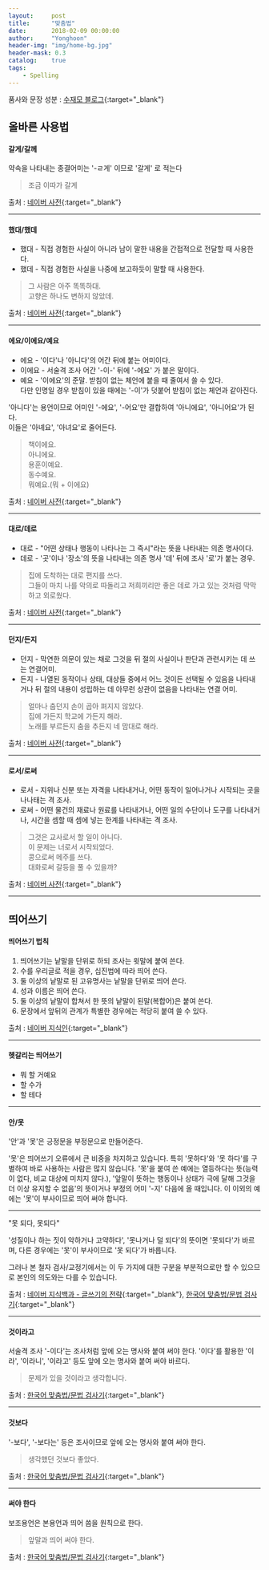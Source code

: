 ```yaml
---
layout:     post
title:      "맞춤법"
date:       2018-02-09 00:00:00
author:     "Yonghoon"
header-img: "img/home-bg.jpg"
header-mask: 0.3
catalog:    true
tags:
    - Spelling
---
```


품사와 문장 성분 : [수재모 블로그](http://snustudy.com/220843584472){:target="_blank"}

## 올바른 사용법

#### 갈게/갈께
약속을 나타내는 종결어미는 '-ㄹ게' 이므로 '갈게' 로 적는다</br>

> 조금 이따가 갈게

출처 : [네이버 사전](http://krdic.naver.com/rescript_detail.nhn?seq=6371){:target="_blank"}


--------------------------------------

#### 했대/했데
* 했대 - 직접 경험한 사실이 아니라 남이 말한 내용을 간접적으로 전달할 때 사용한다.
* 했데 - 직접 경험한 사실을 나중에 보고하듯이 말할 때 사용한다.

> 그 사람은 아주 똑똑하대.</br>
> 고향은 하나도 변하지 않았데.


출처 : [네이버 사전](http://krdic.naver.com/rescript_detail.nhn?seq=4318){:target="_blank"}


--------------------------------------

#### 에요/이에요/예요
* 에요 - '이다'나 '아니다'의 어간 뒤에 붙는 어미이다.
* 이에요 - 서술격 조사 어간 '-이-' 뒤에 '-에요' 가 붙은 말이다.
* 예요 - '이에요'의 준말. 받침이 없는 체언에 붙을 때 줄여서 쓸 수 있다.</br>
다만 인명일 경우 받침이 있을 때에는 '-이'가 덧붙어 받침이 없는 체언과 같아진다.

'아니다'는 용언이므로 어미인 '-에요', '-어요'만 결합하여 '아니에요', '아니어요'가 된다.</br>
이들은 '아녜요', '아녀요'로 줄어든다.

> 책이에요.</br>
> 아니에요.</br>
> 용훈이예요.</br>
> 동수예요.</br>
> 뭐예요.(뭐 + 이에요)


출처 : [네이버 사전](http://krdic.naver.com/rescript_detail.nhn?seq=1657){:target="_blank"}


--------------------------------------

#### 대로/데로
* 대로 - "어떤 상태나 행동이 나타나는 그 즉시"라는 뜻을 나타내는 의존 명사이다.
* 데로 - '곳'이나 '장소'의 뜻을 나타내는 의존 명사 '데' 뒤에 조사 '로'가 붙는 경우.

> 집에 도착하는 대로 편지를 쓰다.</br>
> 그들이 마치 나를 악의로 따돌리고 저희끼리만 좋은 데로 가고 있는 것처럼 막막하고 외로웠다.

출처 : [네이버 사전](http://krdic.naver.com/rescript_detail.nhn?seq=7442){:target="_blank"}


--------------------------------------

#### 던지/든지
* 던지 - 막연한 의문이 있는 채로 그것을 뒤 절의 사실이나 판단과 관련시키는 데 쓰는 연결어미.
* 든지 - 나열된 동작이나 상태, 대상들 중에서 어느 것이든 선택될 수 있음을 나타내거나 뒤 절의 내용이 성립하는 데 아무런 상관이 없음을 나타내는 연결 어미.

> 얼마나 춥던지 손이 곱아 펴지지 않았다.</br>
> 집에 가든지 학교에 가든지 해라.</br>
> 노래를 부르든지 춤을 추든지 네 맘대로 해라.

출처 : [네이버 사전](http://krdic.naver.com/rescript_detail.nhn?seq=6820){:target="_blank"}


--------------------------------------

#### 로서/로써
* 로서 - 지위나 신분 또는 자격을 나타내거나, 어떤 동작이 일어나거나 시작되는 곳을 나나태는 격 조사.
* 로써 - 어떤 물건의 재료나 원료를 나타내거나, 어떤 일의 수단이나 도구를 나타내거나, 시간을 셈할 때 셈에 넣는 한계를 나타내는 격 조사.

> 그것은 교사로서 할 일이 아니다.</br>
> 이 문제는 너로서 시작되었다.</br>
> 콩으로써 메주를 쓰다.</br>
> 대화로써 갈등을 풀 수 있을까?


출처 : [네이버 사전](https://ko.dict.naver.com/#/correct/korean/info?seq=6913){:target="_blank"}


--------------------------------------



## 띄어쓰기

#### 띄어쓰기 법칙
1. 띄어쓰기는 낱말을 단위로 하되 조사는 윗말에 붙여 쓴다.
2. 수를 우리글로 적을 경우, 십진법에 따라 띄어 쓴다.
3. 둘 이상의 낱말로 된 고유명사는 낱말을 단위로 띄어 쓴다.
4. 성과 이름은 띄어 쓴다.
5. 둘 이상의 낱말이 합쳐서 한 뜻의 낱말이 된말(복합어)은 붙여 쓴다.
6. 문장에서 앞뒤의 관계가 특별한 경우에는 적당히 붙여 쓸 수 있다.

출처 : [네이버 지식인](http://kin.naver.com/qna/detail.nhn?d1id=11&dirId=110801&docId=54358380&qb=7ZWc6rWt7Ja0IOudhOyWtOyTsOq4sCDrspXsuZk=&enc=utf8&section=kin&rank=1&search_sort=0&spq=0&pid=TozQOwpySEsssZB2QBlssssss/d-111888&sid=FRSzzgBUH4n3iRyc6G5rvA%3D%3D){:target="_blank"}

--------------------------------------

#### 헷갈리는 띄어쓰기
* 뭐 할 거예요
* 할 수가
* 할 테다


--------------------------------------

#### 안/못
'안'과 '못'은 긍정문을 부정문으로 만들어준다.

'못'은 띄어쓰기 오류에서 큰 비중을 차지하고 있습니다. 특히 '못하다'와 '못 하다'를 구별하여 바로 사용하는 사람은 많지 않습니다. '못'을 붙여 쓴 예에는 열등하다는 뜻(능력이 없다, 비교 대상에 미치지 않다.), '앞말이 뜻하는 행동이나 상태가 극에 달해 그것을 더 이상 유지할 수 없음'의 뜻이거나 부정의 어미 '-지' 다음에 올 때입니다. 이 이외의 예에는 '못'이 부사이므로 띄어 써야 합니다.

--------------------------------------

"못 되다, 못되다"

'성질이나 하는 짓이 악하거나 고약하다', '못나거나 덜 되다'의 뜻이면 '못되다'가 바르며, 다른 경우에는 '못'이 부사이므로 '못 되다'가 바릅니다.

그러나 본 철자 검사/교정기에서는 이 두 가지에 대한 구분을 부분적으로만 할 수 있으므로 본인의 의도와는 다를 수 있습니다.

출처 : [네이버 지식백과 - 글쓰기의 전략](http://terms.naver.com/entry.nhn?docId=1711843&cid=42001&categoryId=42001#TABLE_OF_CONTENT2){:target="_blank"}, [한국어 맞춤법/문법 검사기](http://speller.cs.pusan.ac.kr/PnuWebSpeller/){:target="_blank"}

--------------------------------------

#### 것이라고
서술격 조사 '-이다'는 조사처럼 앞에 오는 명사와 붙여 써야 한다. '이다'를 활용한 '이라', '이라니', '이라고' 등도 앞에 오는 명사와 붙여 써야 바르다.

>문제가 있을 것이라고 생각합니다.

출처 : [한국어 맞춤법/문법 검사기](http://speller.cs.pusan.ac.kr/PnuWebSpeller/){:target="_blank"}


--------------------------------------

#### 것보다
'-보다', '-보다는' 등은 조사이므로 앞에 오는 명사와 붙여 써야 한다.

> 생각했던 것보다 좋았다.

출처 : [한국어 맞춤법/문법 검사기](http://speller.cs.pusan.ac.kr/PnuWebSpeller/){:target="_blank"}


--------------------------------------

#### 써야 한다
보조용언은 본용언과 띄어 씀을 원칙으로 한다.

> 앞말과 띄어 써야 한다.

출처 : [한국어 맞춤법/문법 검사기](http://speller.cs.pusan.ac.kr/PnuWebSpeller/){:target="_blank"}